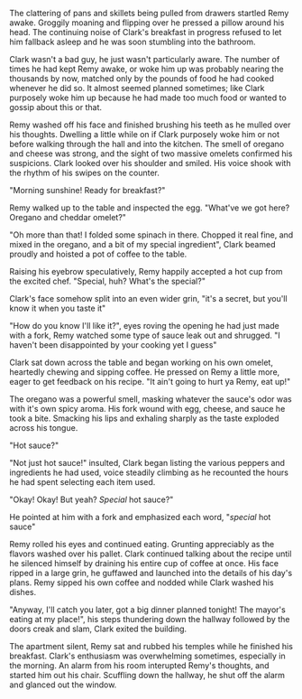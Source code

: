 The clattering of pans and skillets being pulled from drawers startled
Remy awake. Groggily moaning and flipping over he pressed a pillow
around his head. The continuing noise of Clark's breakfast in progress
refused to let him fallback asleep and he was soon stumbling into the
bathroom.

Clark wasn't a bad guy, he just wasn't particularly aware. The number of
times he had kept Remy awake, or woke him up was probably nearing the
thousands by now, matched only by the pounds of food he had cooked
whenever he did so. It almost seemed planned sometimes; like Clark
purposely woke him up because he had made too much food or wanted to
gossip about this or that.

Remy washed off his face and finished brushing his teeth as he mulled
over his thoughts. Dwelling a little while on if Clark purposely woke
him or not before walking through the hall and into the kitchen. The
smell of oregano and cheese was strong, and the sight of two massive
omelets confirmed his suspicions. Clark looked over his shoulder and
smiled. His voice shook with the rhythm of his swipes on the counter.

"Morning sunshine! Ready for breakfast?"

Remy walked up to the table and inspected the egg. "What've we got here?
Oregano and cheddar omelet?"

"Oh more than that! I folded some spinach in there. Chopped it real
fine, and mixed in the oregano, and a bit of my special ingredient",
Clark beamed proudly and hoisted a pot of coffee to the table.

Raising his eyebrow speculatively, Remy happily accepted a hot cup from
the excited chef. "Special, huh? What's the special?"

Clark's face somehow split into an even wider grin, "it's a secret, but
you'll know it when you taste it"

"How do you know I'll like it?", eyes roving the opening he had just
made with a fork, Remy watched some type of sauce leak out and shrugged.
"I haven't been disappointed by your cooking yet I guess"

Clark sat down across the table and began working on his own omelet,
heartedly chewing and sipping coffee. He pressed on Remy a little more,
eager to get feedback on his recipe. "It ain't going to hurt ya Remy, eat
up!"

The oregano was a powerful smell, masking whatever the sauce's odor was
with it's own spicy aroma. His fork wound with egg, cheese, and sauce he
took a bite. Smacking his lips and exhaling sharply as the taste
exploded across his tongue.

"Hot sauce?"

"Not just hot sauce!" insulted, Clark began listing the various peppers
and ingredients he had used, voice steadily climbing as he recounted the
hours he had spent selecting each item used.

"Okay! Okay! But yeah? _Special_ hot sauce?"

He pointed at him with a fork and emphasized each word, "_special_ hot
sauce"

Remy rolled his eyes and continued eating. Grunting appreciably as the
flavors washed over his pallet. Clark continued talking about the recipe
until he silenced himself by draining his entire cup of coffee at once.
His face ripped in a large grin, he guffawed and launched into the
details of his day's plans. Remy sipped his own coffee and nodded while
Clark washed his dishes.

"Anyway, I'll catch you later, got a big dinner planned tonight! The
mayor's eating at my place!", his steps thundering down the hallway
followed by the doors creak and slam, Clark exited the building.

The apartment silent, Remy sat and rubbed his temples while he finished
his breakfast. Clark's enthusiasm was overwhelming sometimes, especially
in the morning. An alarm from his room interupted Remy's thoughts, and 
started him out his chair. Scuffling down the hallway, he shut off the 
alarm and glanced out the window.

 
